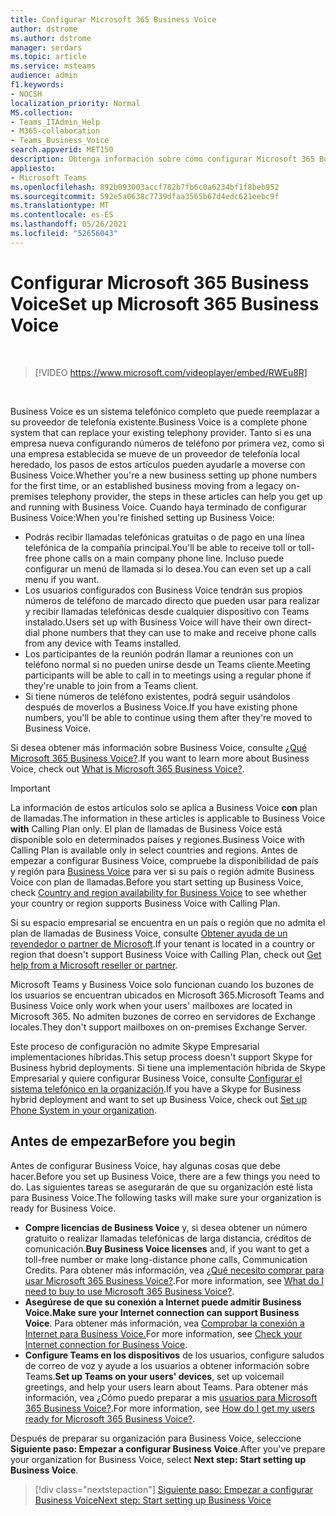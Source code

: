 ```yaml
---
title: Configurar Microsoft 365 Business Voice
author: dstrome
ms.author: dstrome
manager: serdars
ms.topic: article
ms.service: msteams
audience: admin
f1.keywords:
- NOCSH
localization_priority: Normal
MS.collection:
- Teams_ITAdmin_Help
- M365-collaboration
- Teams_Business_Voice
search.appverid: MET150
description: Obtenga información sobre cómo configurar Microsoft 365 Business Voice en su pequeña o mediana empresa u organización.
appliesto:
- Microsoft Teams
ms.openlocfilehash: 892b093003accf782b7fb6c0a6234bf1f8beb952
ms.sourcegitcommit: 592e5a0638c7739dfaa3565b67d4edc621eebc9f
ms.translationtype: MT
ms.contentlocale: es-ES
ms.lasthandoff: 05/26/2021
ms.locfileid: "52656043"
---
```

# <a name="set-up-microsoft-365-business-voice"></a><span data-ttu-id="064cc-103">Configurar Microsoft 365 Business Voice</span><span class="sxs-lookup"><span data-stu-id="064cc-103">Set up Microsoft 365 Business Voice</span></span>

</br>

> [!VIDEO https://www.microsoft.com/videoplayer/embed/RWEu8R]  

</br>

<span data-ttu-id="064cc-104">Business Voice es un sistema telefónico completo que puede reemplazar a su proveedor de telefonía existente.</span><span class="sxs-lookup"><span data-stu-id="064cc-104">Business Voice is a complete phone system that can replace your existing telephony provider.</span></span> <span data-ttu-id="064cc-105">Tanto si es una empresa nueva configurando números de teléfono por primera vez, como si una empresa establecida se mueve de un proveedor de telefonía local heredado, los pasos de estos artículos pueden ayudarle a moverse con Business Voice.</span><span class="sxs-lookup"><span data-stu-id="064cc-105">Whether you're a new business setting up phone numbers for the first time, or an established business moving from a legacy on-premises telephony provider, the steps in these articles can help you get up and running with Business Voice.</span></span> <span data-ttu-id="064cc-106">Cuando haya terminado de configurar Business Voice:</span><span class="sxs-lookup"><span data-stu-id="064cc-106">When you're finished setting up Business Voice:</span></span>

* <span data-ttu-id="064cc-107">Podrás recibir llamadas telefónicas gratuitas o de pago en una línea telefónica de la compañía principal.</span><span class="sxs-lookup"><span data-stu-id="064cc-107">You'll be able to receive toll or toll-free phone calls on a main company phone line.</span></span> <span data-ttu-id="064cc-108">Incluso puede configurar un menú de llamada si lo desea.</span><span class="sxs-lookup"><span data-stu-id="064cc-108">You can even set up a call menu if you want.</span></span>
* <span data-ttu-id="064cc-109">Los usuarios configurados con Business Voice tendrán sus propios números de teléfono de marcado directo que pueden usar para realizar y recibir llamadas telefónicas desde cualquier dispositivo con Teams instalado.</span><span class="sxs-lookup"><span data-stu-id="064cc-109">Users set up with Business Voice will have their own direct-dial phone numbers that they can use to make and receive phone calls from any device with Teams installed.</span></span>
* <span data-ttu-id="064cc-110">Los participantes de la reunión podrán llamar a reuniones con un teléfono normal si no pueden unirse desde un Teams cliente.</span><span class="sxs-lookup"><span data-stu-id="064cc-110">Meeting participants will be able to call in to meetings using a regular phone if they're unable to join from a Teams client.</span></span>
* <span data-ttu-id="064cc-111">Si tiene números de teléfono existentes, podrá seguir usándolos después de moverlos a Business Voice.</span><span class="sxs-lookup"><span data-stu-id="064cc-111">If you have existing phone numbers, you'll be able to continue using them after they're moved to Business Voice.</span></span>

<span data-ttu-id="064cc-112">Si desea obtener más información sobre Business Voice, consulte [¿Qué Microsoft 365 Business Voice?](whats-business-voice.md).</span><span class="sxs-lookup"><span data-stu-id="064cc-112">If you want to learn more about Business Voice, check out [What is Microsoft 365 Business Voice?](whats-business-voice.md).</span></span>

> [!IMPORTANT]
> <span data-ttu-id="064cc-113">La información de estos artículos solo se aplica a Business Voice **con** plan de llamadas.</span><span class="sxs-lookup"><span data-stu-id="064cc-113">The information in these articles is applicable to Business Voice **with** Calling Plan only.</span></span> <span data-ttu-id="064cc-114">El plan de llamadas de Business Voice está disponible solo en determinados países y regiones.</span><span class="sxs-lookup"><span data-stu-id="064cc-114">Business Voice with Calling Plan is available only in select countries and regions.</span></span> <span data-ttu-id="064cc-115">Antes de empezar a configurar Business Voice, compruebe la disponibilidad de país y región para [Business Voice](country-region-availability.md) para ver si su país o región admite Business Voice con plan de llamadas.</span><span class="sxs-lookup"><span data-stu-id="064cc-115">Before you start setting up Business Voice, check [Country and region availability for Business Voice](country-region-availability.md) to see whether your country or region supports Business Voice with Calling Plan.</span></span>
>
> <span data-ttu-id="064cc-116">Si su espacio empresarial se encuentra en un país o región que no admita el plan de llamadas de Business Voice, consulte [Obtener ayuda de un revendedor o partner de Microsoft](reseller-partner-support.md).</span><span class="sxs-lookup"><span data-stu-id="064cc-116">If your tenant is located in a country or region that doesn't support Business Voice with Calling Plan, check out [Get help from a Microsoft reseller or partner](reseller-partner-support.md).</span></span>
>
> <span data-ttu-id="064cc-117">Microsoft Teams y Business Voice solo funcionan cuando los buzones de los usuarios se encuentran ubicados en Microsoft 365.</span><span class="sxs-lookup"><span data-stu-id="064cc-117">Microsoft Teams and Business Voice only work when your users' mailboxes are located in Microsoft 365.</span></span>  <span data-ttu-id="064cc-118">No admiten buzones de correo en servidores de Exchange locales.</span><span class="sxs-lookup"><span data-stu-id="064cc-118">They don't support mailboxes on on-premises Exchange Server.</span></span>
>
> <span data-ttu-id="064cc-119">Este proceso de configuración no admite Skype Empresarial implementaciones híbridas.</span><span class="sxs-lookup"><span data-stu-id="064cc-119">This setup process doesn't support Skype for Business hybrid deployments.</span></span> <span data-ttu-id="064cc-120">Si tiene una implementación híbrida de Skype Empresarial y quiere configurar Business Voice, consulte [Configurar el sistema telefónico en la organización](../setting-up-your-phone-system.md).</span><span class="sxs-lookup"><span data-stu-id="064cc-120">If you have a Skype for Business hybrid deployment and want to set up Business Voice, check out [Set up Phone System in your organization](../setting-up-your-phone-system.md).</span></span>

## <a name="before-you-begin"></a><span data-ttu-id="064cc-121">Antes de empezar</span><span class="sxs-lookup"><span data-stu-id="064cc-121">Before you begin</span></span>

<span data-ttu-id="064cc-122">Antes de configurar Business Voice, hay algunas cosas que debe hacer.</span><span class="sxs-lookup"><span data-stu-id="064cc-122">Before you set up Business Voice, there are a few things you need to do.</span></span> <span data-ttu-id="064cc-123">Las siguientes tareas se asegurarán de que su organización esté lista para Business Voice.</span><span class="sxs-lookup"><span data-stu-id="064cc-123">The following tasks will make sure your organization is ready for Business Voice.</span></span>

* <span data-ttu-id="064cc-124">**Compre licencias de Business Voice** y, si desea obtener un número gratuito o realizar llamadas telefónicas de larga distancia, créditos de comunicación.</span><span class="sxs-lookup"><span data-stu-id="064cc-124">**Buy Business Voice licenses** and, if you want to get a toll-free number or make long-distance phone calls, Communication Credits.</span></span> <span data-ttu-id="064cc-125">Para obtener más información, vea [¿Qué necesito comprar para usar Microsoft 365 Business Voice?](what-to-buy.md).</span><span class="sxs-lookup"><span data-stu-id="064cc-125">For more information, see [What do I need to buy to use Microsoft 365 Business Voice?](what-to-buy.md).</span></span>
* <span data-ttu-id="064cc-126">**Asegúrese de que su conexión a Internet puede admitir Business Voice.**</span><span class="sxs-lookup"><span data-stu-id="064cc-126">**Make sure your Internet connection can support Business Voice**.</span></span> <span data-ttu-id="064cc-127">Para obtener más información, vea [Comprobar la conexión a Internet para Business Voice.](get-ready-internet.md)</span><span class="sxs-lookup"><span data-stu-id="064cc-127">For more information, see [Check your Internet connection for Business Voice](get-ready-internet.md).</span></span>
* <span data-ttu-id="064cc-128">**Configure Teams en los dispositivos** de los usuarios, configure saludos de correo de voz y ayude a los usuarios a obtener información sobre Teams.</span><span class="sxs-lookup"><span data-stu-id="064cc-128">**Set up Teams on your users' devices**, set up voicemail greetings, and help your users learn about Teams.</span></span> <span data-ttu-id="064cc-129">Para obtener más información, vea ¿Cómo puedo preparar a mis [usuarios para Microsoft 365 Business Voice?](prepare-users.md).</span><span class="sxs-lookup"><span data-stu-id="064cc-129">For more information, see [How do I get my users ready for Microsoft 365 Business Voice?](prepare-users.md).</span></span>

<span data-ttu-id="064cc-130">Después de preparar su organización para Business Voice, seleccione **Siguiente paso: Empezar a configurar Business Voice**.</span><span class="sxs-lookup"><span data-stu-id="064cc-130">After you've prepare your organization for Business Voice, select **Next step: Start setting up Business Voice**.</span></span>

> [!div class="nextstepaction"]
> [<span data-ttu-id="064cc-131">Siguiente paso: Empezar a configurar Business Voice</span><span class="sxs-lookup"><span data-stu-id="064cc-131">Next step: Start setting up Business Voice</span></span>](set-up-emergency-locations.md)
